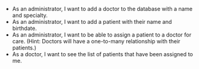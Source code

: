 * As an administrator, I want to add a doctor to the database with a name and specialty.
* As an administrator, I want to add a patient with their name and birthdate.
* As an administrator, I want to be able to assign a patient to a doctor for care. (Hint: Doctors will have a one-to-many relationship with their patients.)
* As a doctor, I want to see the list of patients that have been assigned to me.
